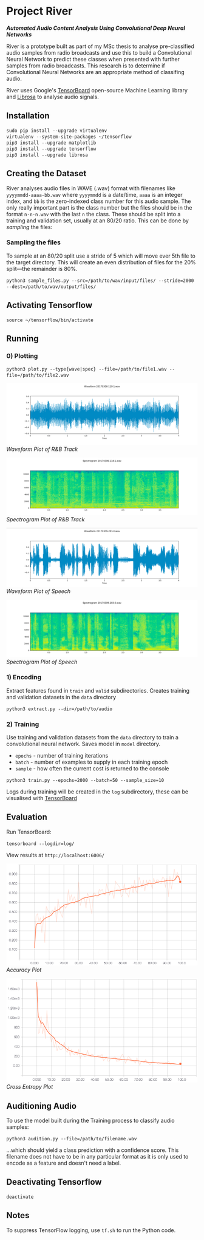 # Project River
**_Automated Audio Content Analysis Using Convolutional Deep Neural Networks_**

River is a prototype built as part of my MSc thesis to analyse pre-classified audio samples from radio broadcasts and use this to build a Convolutional Neural Network to predict these classes when presented with further samples from radio broadcasts. This research is to determine if Convolutional Neural Networks are an appropriate method of classifing audio.

River uses Google's [TensorBoard](https://github.com/tensorflow) open-source Machine Learning library and [Librosa](https://github.com/librosa) to analyse audio signals.

## Installation

```
sudo pip install --upgrade virtualenv
virtualenv --system-site-packages ~/tensorflow
pip3 install --upgrade matplotlib
pip3 install --upgrade tensorflow
pip3 install --upgrade librosa
```

## Creating the Dataset

River analyses audio files in WAVE (.wav) format with filenames like `yyyymmdd-aaaa-bb.wav` where `yyyymmdd` is a date/time, `aaaa` is an integer index, and `bb` is the zero-indexed class number for this audio sample. The only really important part is the class number but the files should be in the format `n-n-n.wav` with the last `n` the class. These should be split into a training and validation set, usually at an 80/20 ratio. This can be done by _sampling_ the files:

### Sampling the files

To sample at an 80/20 split use a stride of 5 which will move ever 5th file to the target directory. This will create an even distribution
of files for the 20% split—the remainder is 80%.
```
python3 sample_files.py --src=/path/to/wav/input/files/ --stride=2000 --dest=/path/to/wav/output/files/
```

## Activating Tensorflow

```
source ~/tensorflow/bin/activate
```

## Running
### 0) Plotting
```
python3 plot.py --type{wave|spec} --file=/path/to/file1.wav --file=/path/to/file2.wav
```
![Waveform Plot of R&B Track](https://github.com/betandr/river/blob/master/images/randb_wave.png)
_Waveform Plot of R&B Track_

![Spectrogram Plot of R&B Track](https://github.com/betandr/river/blob/master/images/randb_spec.png)
_Spectrogram Plot of R&B Track_

![Waveform Plot of Speech](https://github.com/betandr/river/blob/master/images/speech_wave.png)
_Waveform Plot of Speech_

![Spectrogram Plot of Speech](https://github.com/betandr/river/blob/master/images/speech_spec.png)
_Spectrogram Plot of Speech_

### 1) Encoding
Extract features found in `train` and `valid` subdirectories. Creates training and validation datasets in the `data` directory
```
python3 extract.py --dir=/path/to/audio
```

### 2) Training
Use training and validation datasets from the `data` directory to train a convolutional neural network. 
Saves model in `model` directory. 
* `epochs` - number of training iterations
* `batch` - number of examples to supply in each training epoch 
* `sample` - how often the current cost is returned to the console

```
python3 train.py --epochs=2000 --batch=50 --sample_size=10
```
Logs during training will be created in the `log` subdirectory, these can be visualised with [TensorBoard](https://github.com/tensorflow/tensorflow/blob/master/tensorflow/tensorboard/README.md)

## Evaluation

Run TensorBoard:
```
tensorboard --logdir=log/
```

View results at `http://localhost:6006/`

![Accuracy Plot](https://github.com/betandr/river/blob/master/images/accuracy.png)
_Accuracy Plot_

![Cross Entropy Plot](https://github.com/betandr/river/blob/master/images/cross_entropy.png)
_Cross Entropy Plot_

## Auditioning Audio
To use the model built during the Training process to classify audio samples:
```
python3 audition.py --file=/path/to/filename.wav 
```
...which should yield a class prediction with a confidence score. This filename does not have to be in any particular format as it is only used to encode as a feature and doesn't need a label.

## Deactivating Tensorflow

```
deactivate
```

## Notes

To suppress TensorFlow logging, use `tf.sh` to run the Python code.


